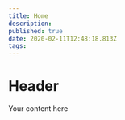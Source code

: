 ```yaml
---
title: Home
description: 
published: true
date: 2020-02-11T12:48:18.813Z
tags: 
---
```


# Header
Your content here